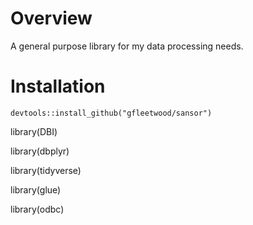 # Overview

A general purpose library for my data processing needs.

# Installation

`devtools::install_github("gfleetwood/sansor")`

library(DBI)

library(dbplyr)

library(tidyverse)

library(glue)

library(odbc)
